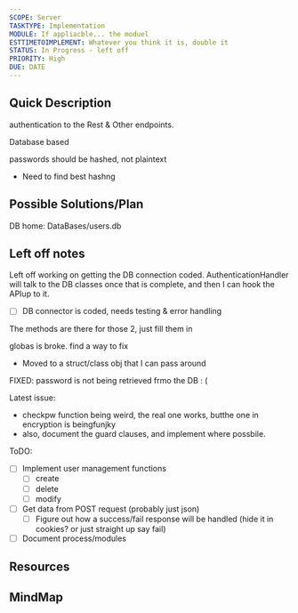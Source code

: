```yaml
---
SCOPE: Server
TASKTYPE: Implementation
MODULE: If appliacble... the moduel
ESTTIMETOIMPLEMENT: Whatever you think it is, double it
STATUS: In Progress - left off
PRIORITY: High
DUE: DATE
---
```



## Quick Description
authentication to the Rest & Other endpoints.

Database based

passwords should be hashed, not plaintext
- Need to find best hashng

## Possible Solutions/Plan

DB home: DataBases/users.db


## Left off notes

Left off working on getting the DB connection coded. AuthenticationHandler will talk to the DB classes once that is complete, and then I can hook the APIup to it.
- [ ] DB connector is coded, needs testing & error handling

The methods are there for those 2, just fill them in

globas is broke. find a way to fix
- Moved to a struct/class obj that I can pass around

FIXED: password is not being retrieved frmo the DB : ( 

Latest issue:
- checkpw function being weird, the real one works, butthe one in encryption is beingfunjky
- also, document the guard clauses, and implement where possbile.

ToDO:
- [ ] Implement user management functions
	- [ ] create
	- [ ] delete
	- [ ] modify
- [ ] Get data from POST request (probably just json)
	- [ ] Figure out how a success/fail response will be handled (hide it in cookies? or just straight up say fail)
- [ ] Document process/modules

## Resources

## MindMap